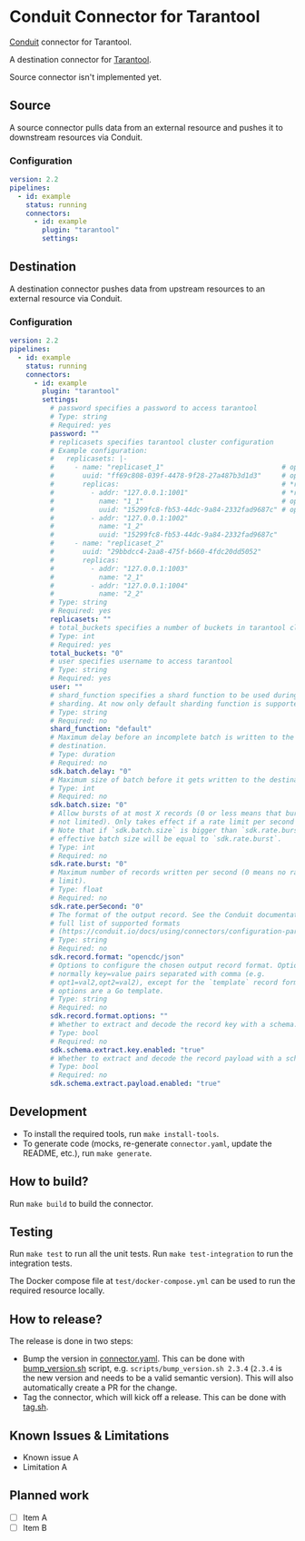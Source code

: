 # Conduit Connector for <!-- readmegen:name -->Tarantool<!-- /readmegen:name -->

[Conduit](https://conduit.io) connector for <!-- readmegen:name -->Tarantool<!-- /readmegen:name -->.

<!-- readmegen:description -->
A destination connector for [Tarantool](https://www.tarantool.io).

Source connector isn't implemented yet.<!-- /readmegen:description -->

## Source

A source connector pulls data from an external resource and pushes it to
downstream resources via Conduit.

### Configuration

<!-- readmegen:source.parameters.yaml -->
```yaml
version: 2.2
pipelines:
  - id: example
    status: running
    connectors:
      - id: example
        plugin: "tarantool"
        settings:
```
<!-- /readmegen:source.parameters.yaml -->

## Destination

A destination connector pushes data from upstream resources to an external
resource via Conduit.

### Configuration

<!-- readmegen:destination.parameters.yaml -->
```yaml
version: 2.2
pipelines:
  - id: example
    status: running
    connectors:
      - id: example
        plugin: "tarantool"
        settings:
          # password specifies a password to access tarantool
          # Type: string
          # Required: yes
          password: ""
          # replicasets specifies tarantool cluster configuration
          # Example configuration:
          #   replicasets: |-
          #     - name: "replicaset_1"                             # optional
          #       uuid: "ff69c808-039f-4478-9f28-27a487b3d1d3"     # optional
          #       replicas:                                        # *required*
          #         - addr: "127.0.0.1:1001"                       # *required*
          #           name: "1_1"                                  # optional
          #           uuid: "15299fc8-fb53-44dc-9a84-2332fad9687c" # optional
          #         - addr: "127.0.0.1:1002"
          #           name: "1_2"
          #           uuid: "15299fc8-fb53-44dc-9a84-2332fad9687c"
          #     - name: "replicaset_2"
          #       uuid: "29bbdcc4-2aa8-475f-b660-4fdc20dd5052"
          #       replicas:
          #         - addr: "127.0.0.1:1003"
          #           name: "2_1"
          #         - addr: "127.0.0.1:1004"
          #           name: "2_2"
          # Type: string
          # Required: yes
          replicasets: ""
          # total_buckets specifies a number of buckets in tarantool cluster
          # Type: int
          # Required: yes
          total_buckets: "0"
          # user specifies username to access tarantool
          # Type: string
          # Required: yes
          user: ""
          # shard_function specifies a shard function to be used during
          # sharding. At now only default sharding function is supported.
          # Type: string
          # Required: no
          shard_function: "default"
          # Maximum delay before an incomplete batch is written to the
          # destination.
          # Type: duration
          # Required: no
          sdk.batch.delay: "0"
          # Maximum size of batch before it gets written to the destination.
          # Type: int
          # Required: no
          sdk.batch.size: "0"
          # Allow bursts of at most X records (0 or less means that bursts are
          # not limited). Only takes effect if a rate limit per second is set.
          # Note that if `sdk.batch.size` is bigger than `sdk.rate.burst`, the
          # effective batch size will be equal to `sdk.rate.burst`.
          # Type: int
          # Required: no
          sdk.rate.burst: "0"
          # Maximum number of records written per second (0 means no rate
          # limit).
          # Type: float
          # Required: no
          sdk.rate.perSecond: "0"
          # The format of the output record. See the Conduit documentation for a
          # full list of supported formats
          # (https://conduit.io/docs/using/connectors/configuration-parameters/output-format).
          # Type: string
          # Required: no
          sdk.record.format: "opencdc/json"
          # Options to configure the chosen output record format. Options are
          # normally key=value pairs separated with comma (e.g.
          # opt1=val2,opt2=val2), except for the `template` record format, where
          # options are a Go template.
          # Type: string
          # Required: no
          sdk.record.format.options: ""
          # Whether to extract and decode the record key with a schema.
          # Type: bool
          # Required: no
          sdk.schema.extract.key.enabled: "true"
          # Whether to extract and decode the record payload with a schema.
          # Type: bool
          # Required: no
          sdk.schema.extract.payload.enabled: "true"
```
<!-- /readmegen:destination.parameters.yaml -->

## Development

- To install the required tools, run `make install-tools`.
- To generate code (mocks, re-generate `connector.yaml`, update the README,
  etc.), run `make generate`.

## How to build?

Run `make build` to build the connector.

## Testing

Run `make test` to run all the unit tests. Run `make test-integration` to run
the integration tests.

The Docker compose file at `test/docker-compose.yml` can be used to run the
required resource locally.

## How to release?

The release is done in two steps:

- Bump the version in [connector.yaml](/connector.yaml). This can be done
  with [bump_version.sh](/scripts/bump_version.sh) script, e.g.
  `scripts/bump_version.sh 2.3.4` (`2.3.4` is the new version and needs to be a
  valid semantic version). This will also automatically create a PR for the
  change.
- Tag the connector, which will kick off a release. This can be done
  with [tag.sh](/scripts/tag.sh).

## Known Issues & Limitations

- Known issue A
- Limitation A

## Planned work

- [ ] Item A
- [ ] Item B
